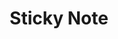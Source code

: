 ---
title: Sticky Note
dateMonthYear: February 2023
description:  A Sticky Note App for writting notes Built with Django
type: page
topic: project
link: "https://stickynote-h3e4.onrender.com"
image: "/images/sticky.jpg"
---